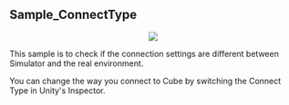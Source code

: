 ## Sample_ConnectType

<div  align="center">
<img src="../../../../../docs/res/cube/sample_connectType.png">
</div>

This sample is to check if the connection settings are different between Simulator and the real environment.

You can change the way you connect to Cube by switching the Connect Type in Unity's Inspector.